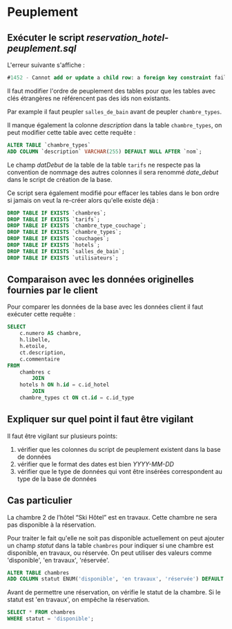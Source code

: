 # Peuplement

## Exécuter le script _reservation_hotel-peuplement.sql_

L'erreur suivante s'affiche :

```SQl
#1452 - Cannot add or update a child row: a foreign key constraint fails (`reservation_hotel`.`chambres`, CONSTRAINT `chambres_ibfk_2` FOREIGN KEY (`id_hotel`) REFERENCES `hotels` (`id`) ON DELETE CASCADE ON UPDATE CASCADE)
```

Il faut modifier l'ordre de peuplement des tables pour que les tables avec clés étrangères ne référencent pas des ids non existants.

Par example il faut peupler `salles_de_bain` avant de peupler `chambre_types`.

Il manque également la colonne _description_ dans la table `chambre_types`, on peut modifier cette table avec cette requête :

```SQL
ALTER TABLE `chambre_types`
ADD COLUMN `description` VARCHAR(255) DEFAULT NULL AFTER `nom`;
```

Le champ _datDebut_ de la table de la table `tarifs` ne respecte pas la convention de nommage des autres colonnes il sera renommé _date_debut_ dans le script de création de la base.

Ce script sera également modifié pour effacer les tables dans le bon ordre si jamais on veut la re-créer alors qu'elle existe déjà :

```SQL
DROP TABLE IF EXISTS `chambres`;
DROP TABLE IF EXISTS `tarifs`;
DROP TABLE IF EXISTS `chambre_type_couchage`;
DROP TABLE IF EXISTS `chambre_types`;
DROP TABLE IF EXISTS `couchages`;
DROP TABLE IF EXISTS `hotels`;
DROP TABLE IF EXISTS `salles_de_bain`;
DROP TABLE IF EXISTS `utilisateurs`;
```

## Comparaison avec les données originelles fournies par le client

Pour comparer les données de la base avec les données client il faut exécuter cette requête :

```SQL
SELECT
    c.numero AS chambre,
    h.libelle,
    h.etoile,
    ct.description,
    c.commentaire
FROM
    chambres c
        JOIN
    hotels h ON h.id = c.id_hotel
        JOIN
    chambre_types ct ON ct.id = c.id_type
```

## Expliquer sur quel point il faut être vigilant

Il faut être vigilant sur plusieurs points:

1. vérifier que les colonnes du script de peuplement existent dans la base de données
2. vérifier que le format des dates est bien _YYYY-MM-DD_
3. vérifier que le type de données qui vont être insérées correspondent au type de la base de données

## Cas particulier

La chambre 2 de l’hôtel “Ski Hôtel” est en travaux. Cette chambre ne sera pas disponible à la réservation.

Pour traiter le fait qu'elle ne soit pas disponible actuellement on peut ajouter un champ _statut_ dans la table `chambres` pour indiquer si une chambre est disponible, en travaux, ou réservée. On peut utiliser des valeurs comme 'disponible', 'en travaux', 'réservée'.

```SQL
ALTER TABLE chambres
ADD COLUMN statut ENUM('disponible', 'en travaux', 'réservée') DEFAULT 'disponible';
```

Avant de permettre une réservation, on vérifie le statut de la chambre. Si le statut est 'en travaux', on empêche la réservation.

```SQL
SELECT * FROM chambres
WHERE statut = 'disponible';
```
